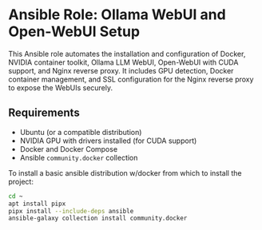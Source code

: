 # Ansible Role: Ollama WebUI and Open-WebUI Setup

This Ansible role automates the installation and configuration of Docker, NVIDIA container toolkit, Ollama LLM WebUI, Open-WebUI with CUDA support, and Nginx reverse proxy. It includes GPU detection, Docker container management, and SSL configuration for the Nginx reverse proxy to expose the WebUIs securely.

## Requirements

- Ubuntu (or a compatible distribution)
- NVIDIA GPU with drivers installed (for CUDA support)
- Docker and Docker Compose
- Ansible `community.docker` collection

To install a basic ansible distribution w/docker from which to install the project:
```bash
cd ~
apt install pipx
pipx install --include-deps ansible
ansible-galaxy collection install community.docker
```
